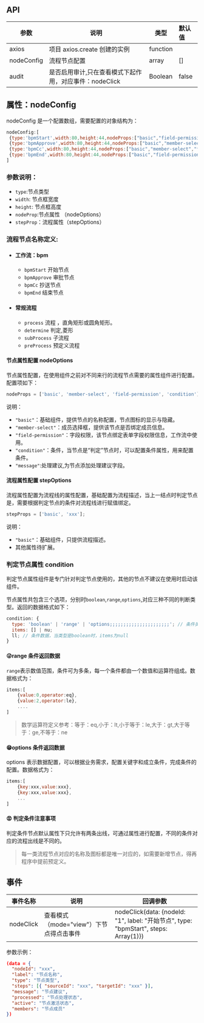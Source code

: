 ## API

| 参数       | 说明                                                   | 类型     | 默认值 |
| ---------- | ------------------------------------------------------ | -------- | :----- |
| axios      | 项目 axios.create 创建的实例                           | function |        |
| nodeConfig | 流程节点配置                                           | array    | []     |
| audit      | 是否启用审计,只在查看模式下起作用，对应事件：nodeClick | Boolean  | false  |

## 属性：nodeConfig

nodeConfig 是一个配置数组，需要配置的对象结构为：

```js
nodeConfig:[
 {type:'bpmStart',width:80,height:44,nodeProps:["basic","field-permission"]},
 {type:'bpmApprove',width:80,height:44,nodeProps:["basic","member-select","field-permission"]},
 {type:'bpmCc',width:80,height:44,nodeProps:["basic","member-select","field-permission"]},
 {type:'bpmEnd',width:80,height:44,nodeProps:["basic","field-permission"];},
]
```

### 参数说明：

- `type`:节点类型
- `width`: 节点框宽度
- `height`: 节点框高度
- `nodeProp`:节点属性 （nodeOptions）
- `stepProp`：流程属性（stepOptions）

### 流程节点名称定义:

- #### 工作流：bpm

  - `bpmStart` 开始节点
  - `bpmApprove` 审批节点
  - `bpmCc` 抄送节点
  - `bpmEnd` 结束节点

- #### 常规流程

  - `process` 流程 ，直角矩形或圆角矩形。
  - `determine` 判定,菱形
  - `subProcess` 子流程
  - `preProcess` 预定义流程

#### 节点属性配置 nodeOptions

节点属性配置，在使用组件之前对不同来行的流程节点需要的属性组件进行配置。配置项如下：

```javascript
nodeProps = ['basic', 'member-select', 'field-permission', 'condition'];
```

说明：

- `"basic"`：基础组件，提供节点的名称配置，节点图标的显示与隐藏。
- `"member-select"`：成员选择框，提供该节点是否绑定成员信息。
- `"field-permission"`：字段权限，该节点绑定表单字段权限信息，工作流中使用。
- `"condition"`：条件，当节点是“判定”节点时，可以配置条件属性，用来配置条件。
- `"message"`:处理建议,为节点添加处理建议字段。

#### 流程属性配置 stepOptions

流程属性配置为流程线的属性配置，基础配置为流程描述，当上一结点时判定节点是，需要根据判定节点的条件对流程线进行赋值绑定。

```javascript
stepProps = ['basic', 'xxx'];
```

说明：

- `"basic"`：基础组件，只提供流程描述。
- 其他属性待扩展。

### 判定节点属性 condition

判定节点属性组件是专门针对判定节点使用的，其他的节点不建议在使用时启动该组件。

节点属性共包含三个选项，分别时`boolean`,`range`,`options`,对应三种不同的判断类型。返回的数据格式如下：

```javascript
condition: {
  type: 'boolean' | 'range' | 'options;;;;;;;;;;;;;;;;;;;;;;'; // 条件类型
  items: [] | nu;
  ll; // 条件数据，当类型是boolean时，items为null
}
```

#### 😜range 条件返回数据

`range`表示数值范围，条件可为多条，每一个条件都由一个数值和运算符组成。数据格式为：

```javascript
items:[
    {value:0,operator:eq},
    {value:2,operator:le},
    ....
]
```

> 数学运算符定义参考：等于：eq,小于：lt,小于等于：le,大于：gt,大于等于：ge,不等于：ne

#### 😁options 条件返回数据

options 表示数据配置，可以根据业务需求，配置关键字和成立条件，完成条件的配置。数据格式为：

```javascript
items:[
	{key:xxx,value:xxx},
    {key:xxx,value:xxx},
    ...
]
```

#### 😡 判定条件注意事项

判定条件节点默认属性下只允许有两条出线，可通过属性进行配置，不同的条件对应的流程出线是不同的。

> 每一类流程节点对应的名称及图标都是唯一对应的，如需要新增节点，得再程序中提前预定义。

## 事件

| 事件名称 | 说明 | 回调参数 |
| --- | --- | --- |
| nodeClick | 查看模式（mode="view"）下节点得点击事件 | nodeClick(data: {nodeId: "1", label: "开始节点", type: "bpmStart", steps: Array(1)}) |

参数示例：

```json
(data = {
  "nodeId": "xxx",
  "label": "节点名称",
  "type": "节点类型",
  "steps": [{ "sourceId": "xxx", "targetId": "xxx" }],
  "message": "节点建议",
  "processed": "节点处理状态",
  "active": "节点激活状态",
  "members": "节点成员"
})
```
